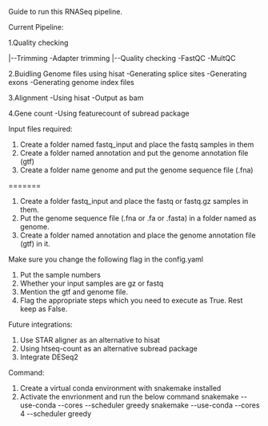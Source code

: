 
Guide to run this RNASeq pipeline.


Current Pipeline:

1.Quality checking

|--Trimming
    -Adapter trimming
|--Quality checking
    -FastQC
    -MultQC
    
2.Buidling Genome files using hisat
    -Generating splice sites
    -Generating exons
    -Generating genome index files
    
3.Alignment
    -Using hisat
    -Output as bam
    
4.Gene count
    -Using featurecount of subread package

Input files required:

1. Create a folder named fastq_input and place the fastq samples in them
2. Create a folder named annotation and put the genome annotation file (gtf)
3. Create a folder name genome and put the genome sequence file (.fna)

=======
1. Create a folder fastq_input and place the fastq or fastq.gz samples in them. 
2. Put the genome sequence file (.fna or .fa or .fasta) in a folder named as genome.
3. Create a folder named annotation and place the genome annotation file (gtf) in it.


Make sure you change the following flag in the config.yaml

1. Put the sample numbers 
2. Whether your input samples are gz or fastq
3. Mention the gtf and genome file.
4. Flag the appropriate steps which you need to execute as True. Rest keep as False.


Future integrations:

1. Use STAR aligner as an alternative to hisat
2. Using htseq-count as an alternative subread package
3. Integrate DESeq2 


Command:

1. Create a virtual conda environment with snakemake installed
2. Activate the envrionment and run the below command
    snakemake --use-conda --cores <number> --scheduler greedy
    snakemake --use-conda --cores 4 --scheduler greedy 
